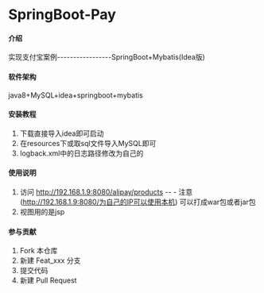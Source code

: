 # SpringBoot-Pay

#### 介绍
实现支付宝案例-----------------SpringBoot+Mybatis(Idea版)

#### 软件架构
java8+MySQL+idea+springboot+mybatis


#### 安装教程

1.  下载直接导入idea即可启动
2.  在resources下或取sql文件导入MySQL即可
3.  logback.xml中的日志路径修改为自己的

#### 使用说明

1. 访问 http://192.168.1.9:8080/alipay/products  -- - 注意 (http://192.168.1.9:8080/为自己的IP可以使用本机)
   可以打成war包或者jar包
2. 视图用的是jsp


#### 参与贡献

1.  Fork 本仓库
2.  新建 Feat_xxx 分支
3.  提交代码
4.  新建 Pull Request
